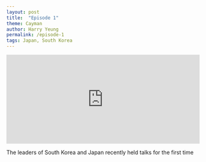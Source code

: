 ```yaml
---
layout: post
title:  "Episode 1"
theme: Cayman
author: Harry Yeung
permalink: /episode-1
tags: Japan, South Korea
---
```


<iframe src="https://open.spotify.com/embed-podcast/episode/4dlKfIhYIz1MiPs0FGsetM" width="100%" height="232" frameborder="0" allowtransparency="true" allow="encrypted-media"></iframe>

The leaders of South Korea and Japan recently held talks for the first time
